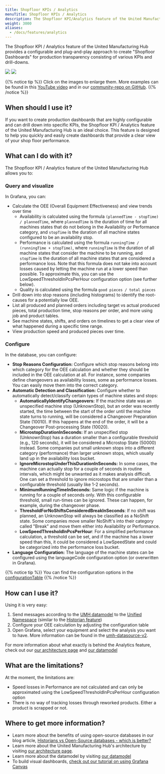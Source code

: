 ```yaml
---
title: Shopfloor KPIs / Analytics
menuTitle: Shopfloor KPIs / Analytics
description: The Shopfloor KPI/Analytics feature of the United Manufacturing Hub provides equipment-based KPIs, configurable dashboards, and detailed analytics for production transparency. Configure OEE calculation and track root causes of low OEE using drill-downs. Easily ingest, process, and analyze data in Grafana.
weight: 3000
aliases:
  - /docs/features/analytics
---
```


The Shopfloor KPI / Analytics feature of the United Manufacturing Hub provides a configurable and plug-and-play approach to create "Shopfloor Dashboards" for production transparency consisting of various KPIs and drill-downs.

![](/images/features/analytics/grafana-canvas.png?width=50%)
![](/images/features/analytics/oee-dashboard.png?width=50%)

{{% notice tip %}}
Click on the images to enlarge them. More examples can be found in this [YouTube video](https://www.youtube.com/watch?v=n3roOntfsgI) and in our [community-repo on GitHub](https://github.com/united-manufacturing-hub/community-repo).
{{% /notice %}}

## When should I use it?

If you want to create production dashboards that are highly configurable and can drill down into specific KPIs, the Shopfloor KPI / Analytics feature of the United Manufacturing Hub is an ideal choice. This feature is designed to help you quickly and easily create dashboards that provide a clear view of your shop floor performance.

## What can I do with it?

The Shopfloor KPI / Analytics feature of the United Manufacturing Hub allows you to:

### Query and visualize

In Grafana, you can:

- Calculate the OEE (Overall Equipment Effectiveness) and view trends over time
  - Availability is calculated using the formula `(plannedTime - stopTime) / plannedTime`, where `plannedTime` is the duration of time for all machines states that do not belong in the Availability or Performance category, and `stopTime` is the duration of all machine states configured to be an availability stop.
  - Performance is calculated using the formula `runningTime / (runningTime + stopTime)`, where `runningTime` is the duration of all machine states that consider the machine to be running, and `stopTime` is the duration of all machine states that are considered a performance loss. Note that this formula does not take into account losses caused by letting the machine run at a lower speed than possible. To approximate this, you can use the LowSpeedThresholdInPcsPerHour configuration option (see further below).
  - Quality is calculated using the formula `good pieces / total pieces`
- Drill down into stop reasons (including histograms) to identify the root-causes for a potentially low OEE.
- List all produced and planned orders including target vs actual produced pieces, total production time, stop reasons per order, and more using job and product tables.
- See machine states, shifts, and orders on timelines to get a clear view of what happened during a specific time range.
- View production speed and produced pieces over time.

### Configure

In the database, you can configure:

- **Stop Reasons Configuration:** Configure which stop reasons belong into which category for the OEE calculation and whether they should be included in the OEE calculation at all. For instance, some companies define changeovers as availability losses, some as performance losses. You can easily move them into the correct category.
- **Automatic Detection and Classification:** Configure whether to automatically detect/classify certain types of machine states and stops:
  - **AutomaticallyIdentifyChangeovers:** If the machine state was an unspecified machine stop (UnknownStop), but an order was recently started, the time between the start of the order until the machine state turns to running, will be considered a Changeover Preparation State (10010). If this happens at the end of the order, it will be a Changeover Post-processing State (10020).
  - **MicrostopDurationInSeconds:** If an unspecified stop (UnknownStop) has a duration smaller than a configurable threshold (e.g., 120 seconds), it will be considered a Microstop State (50000) instead. Some companies put small unknown stops into a different category (performance) than larger unknown stops, which usually land up in the availability loss bucket.
  - **IgnoreMicrostopUnderThisDurationInSeconds:** In some cases, the machine can actually stop for a couple of seconds in routine intervals, which might be unwanted as it makes analysis difficult. One can set a threshold to ignore microstops that are smaller than a configurable threshold (usually like 1-2 seconds).
  - **MinimumRunningTimeInSeconds:** Same logic if the machine is running for a couple of seconds only. With this configurable threshold, small run-times can be ignored. These can happen, for example, during the changeover phase.
  - **ThresholdForNoShiftsConsideredBreakInSeconds**: If no shift was planned, an UnknownStop will always be classified as a NoShift state. Some companies move smaller NoShift's into their category called "Break" and move them either into Availability or Performance.
  - **LowSpeedThresholdInPcsPerHour**: For a simplified performance calculation, a threshold can be set, and if the machine has a lower speed than this, it could be considered a LowSpeedState and could be categorized into the performance loss bucket.
- **Language Configuration:** The language of the machine states can be configured using the languageCode configuration option (or overwritten in Grafana).

{{% notice tip %}}
You can find the configuration options in the [configurationTable](/docs/architecture/datamodel/database/configurationtable/)
{{% /notice %}}

## How can I use it?

Using it is very easy:

1. Send messages according to the [UMH datamodel](/docs/architecture/datamodel/) to the [Unified Namespace](/docs/features/unified-namespace/) (similar to the [Historian feature](/docs/features/historian/))
2. Configure your OEE calculation by adjusting the configuration table
3. Open Grafana, select your equipment and select the analysis you want to have. More information can be found in the [umh-datasource-v2](/docs/architecture/microservices/grafana-plugins/umh-datasource-v2/).

For more information about what exactly is behind the Analytics feature, check out our [our architecture page](/docs/architecture/) and [our datamodel](/docs/architecture/datamodel/)

## What are the limitations?

At the moment, the limitations are:

- Speed losses in Performance are not calculated and can only be approximated using the LowSpeedThresholdInPcsPerHour configuration option
- There is no way of tracking losses through reworked products. Either a product is scrapped or not.

## Where to get more information?

- Learn more about the benefits of using open-source databases in our blog article, [Historians vs Open-Source databases - which is better?](https://learn.umh.app/blog/historians-vs-open-source-databases-which-is-better/)
- Learn more about the United Manufacturing Hub's architecture by visiting [our architecture page](/docs/architecture/).
- Learn more about the datamodel by visiting [our datamodel](/docs/architecture/datamodel/)
- To build visual dashboards, [check out our tutorial on using Grafana Canvas](https://learn.umh.app/blog/building-shopfloor-dashboards-with-the-united-manufacturing-hub-and-grafana-canvas/)
